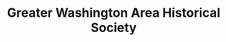 ---
layout: repo
title: "Greater Washington Area Historical Society"
id: 4317
permalink: repos/4317/
---